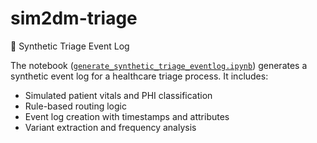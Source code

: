 # sim2dm-triage


📄 Synthetic Triage Event Log

The notebook ([`generate_synthetic_triage_eventlog.ipynb`](https://github.com/erfan-el/sim2dm-triage/blob/main/generate_synthetic_triage_eventlog.ipynb)) generates a synthetic event log for a healthcare triage process. It includes:

* Simulated patient vitals and PHI classification
* Rule-based routing logic 
* Event log creation with timestamps and attributes
* Variant extraction and frequency analysis
